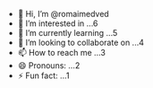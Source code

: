 - 👋 Hi, I’m @romaimedved
- 👀 I’m interested in ...6
- 🌱 I’m currently learning ...5
- 💞️ I’m looking to collaborate on ...4
- 📫 How to reach me ...3
- 😄 Pronouns: ...2
- ⚡ Fun fact: ...1

<!---
romaimedved/romaimedved is a ✨ special ✨ repository because its `README.md` (this file) appears on your GitHub profile.
You can click the Preview link to take a look at your changes.
--->
